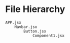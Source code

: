 # File Hierarchy

    APP.jsx
        Navbar.jsx
            Button.jsx
                Component1.jsx

